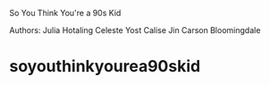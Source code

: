 So You Think You're a 90s Kid

Authors:
Julia Hotaling
Celeste Yost
Calise Jin
Carson Bloomingdale
# soyouthinkyourea90skid
